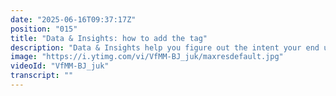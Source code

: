 ```yaml
---
date: "2025-06-16T09:37:17Z"
position: "015"
title: "Data & Insights: how to add the tag"
description: "Data & Insights help you figure out the intent your end users have on the website. Combine this data with other data sources in Contentstack Data & Insights and you get a powerful engine to create the content your users want.\n\nThis video explains three ways to add the tag to your website."
image: "https://i.ytimg.com/vi/VfMM-BJ_juk/maxresdefault.jpg"
videoId: "VfMM-BJ_juk"
transcript: ""
---
```


